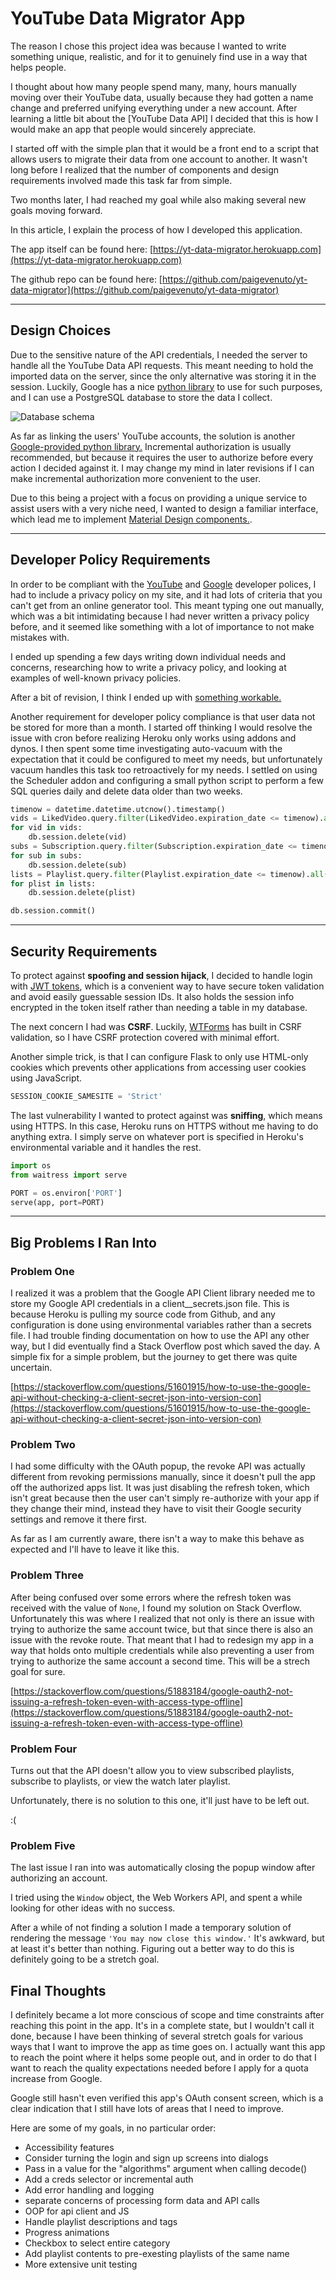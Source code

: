 # YouTube Data Migrator App

The reason I chose this project idea was because I wanted to write something
unique, realistic, and for it to genuinely find use in a way that helps people.

I thought about how many people spend many, many, hours manually moving over
their YouTube data, usually because they had gotten a name change and preferred
unifying everything under a new account. After learning a little bit about the
[YouTube Data API] I decided that this is how I would make an app that people
would sincerely appreciate.

I started off with the simple plan that it would be a front end to a script
that allows users to migrate their data from one account to another. It wasn't
long before I realized that the number of components and design requirements
involved made this task far from simple.

Two months later, I had reached my goal while also making several new goals
moving forward.

In this article, I explain the process of how I developed this application.

The app itself can be found here: [https://yt-data-migrator.herokuapp.com](https://yt-data-migrator.herokuapp.com)

The github repo can be found here: [https://github.com/paigevenuto/yt-data-migrator](https://github.com/paigevenuto/yt-data-migrator)

-----

## Design Choices

Due to the sensitive nature of the API credentials, I needed the server to
handle all the YouTube Data API requests. This meant needing to hold the
imported data on the server, since the only alternative was storing it in the
session. Luckily, Google has a nice
[python library](https://github.com/googleapis/google-api-python-client)
to use for such purposes,
and I can use a PostgreSQL database to store the data I collect.

![Database schema](databaseschema.png)

As far as linking the users' YouTube accounts, the solution is another
[Google-provided python library.](https://developers.google.com/identity/protocols/oauth2)
Incremental authorization is usually recommended, but because it requires the
user to authorize before every action I decided against it. I may change my
mind in later revisions if I can make incremental authorization more convenient
to the user.  

Due to this being a project with a focus on providing a unique service to
assist users with a very niche need, I wanted to design a familiar interface,
which lead me to implement [Material Design components.](https://material.io/).

-----

## Developer Policy Requirements

In order to be compliant with the [YouTube](https://developers.google.com/identity/protocols/oauth2/policies?hl=th) and [Google](https://developers.google.com/youtube/terms/developer-policies) developer polices, I had to include a
privacy policy on my site, and it had lots of criteria that you can't
get from an online generator tool. This meant typing one out manually, which
was a bit intimidating because I had never written a privacy policy before, and
it seemed like something with a lot of importance to not make mistakes with.

I ended up spending a few days writing down individual needs and
concerns, researching how to write a privacy policy, and looking at examples of
well-known privacy policies.

After a bit of revision, I think I ended up with [something workable.](https://yt-data-migrator.herokuapp.com/privacy)

Another requirement for developer policy compliance is that user data not be
stored for more than a month. I started off thinking I would resolve the issue
with cron before realizing Heroku only works using addons and dynos.  I then
spent some time investigating auto-vacuum with the expectation that it could be
configured to meet my needs, but unfortunately vacuum handles this task too
retroactively for my needs. I settled on using the Scheduler addon and
configuring a small python script to perform a few SQL queries daily and delete
data older than two weeks.

```python
timenow = datetime.datetime.utcnow().timestamp()
vids = LikedVideo.query.filter(LikedVideo.expiration_date <= timenow).all()
for vid in vids:
    db.session.delete(vid)
subs = Subscription.query.filter(Subscription.expiration_date <= timenow).all()
for sub in subs:
    db.session.delete(sub)
lists = Playlist.query.filter(Playlist.expiration_date <= timenow).all()
for plist in lists:
    db.session.delete(plist)

db.session.commit()
```

-----

## Security Requirements

To protect against **spoofing and session hijack**, I decided to handle login with
[JWT tokens](https://github.com/GehirnInc/python-jwt), which is a convenient
way to have secure token validation and
avoid easily guessable session IDs. It also holds the session info
encrypted in the token itself rather than needing a table in my database.

The next concern I had was **CSRF**. Luckily,
[WTForms](https://flask-wtf.readthedocs.io/en/stable/) has built in CSRF
validation, so I have CSRF protection covered with minimal effort.

Another simple trick, is that I can configure Flask to only use HTML-only cookies
which prevents other applications from accessing user cookies using
JavaScript.

```python
SESSION_COOKIE_SAMESITE = 'Strict'
```

The last vulnerability I wanted to protect against was **sniffing**, which means
using HTTPS. In this case, Heroku runs on HTTPS without me having to do
anything extra. I simply serve on whatever port is specified in Heroku's
environmental variable and it handles the rest.

```python
import os
from waitress import serve

PORT = os.environ['PORT']
serve(app, port=PORT)
```

-----

## Big Problems I Ran Into

### Problem One

I realized it was a problem that the Google API Client library needed me to
store my Google API credentials in a client__secrets.json file. This is because
Heroku is pulling my source code from Github, and any configuration is done
using environmental variables rather than a secrets file. I had trouble finding
documentation on how to use the API any other way, but I did eventually find a
Stack Overflow post which saved the day. A simple fix for a simple problem, but
the journey to get there was quite uncertain.

[https://stackoverflow.com/questions/51601915/how-to-use-the-google-api-without-checking-a-client-secret-json-into-version-con](https://stackoverflow.com/questions/51601915/how-to-use-the-google-api-without-checking-a-client-secret-json-into-version-con)  

### Problem Two

I had some difficulty with the OAuth popup, the revoke API was actually
different from revoking permissions manually, since it doesn't pull the app off
the authorized apps list. It was just disabling the refresh token, which
isn't great because then the user can't simply re-authorize with your app if
they change their mind, instead they have to visit their Google security
settings and remove it there first.

As far as I am currently aware, there isn't a way to make this behave as
expected and I'll have to leave it like this.

### Problem Three

After being confused over some errors where the refresh token was received with
the value of `None`, I found my solution on Stack Overflow. Unfortunately this
was where I realized that not only is there an issue with trying to authorize
the same account twice, but that since there is also an issue with the revoke
route. That meant that I had to redesign my app in a way that holds onto
multiple credentials while also preventing a user from trying to authorize the
same account a second time. This will be a strech goal for sure.

[https://stackoverflow.com/questions/51883184/google-oauth2-not-issuing-a-refresh-token-even-with-access-type-offline](https://stackoverflow.com/questions/51883184/google-oauth2-not-issuing-a-refresh-token-even-with-access-type-offline)  

### Problem Four

Turns out that the API doesn't allow you to view subscribed playlists,
subscribe to playlists, or view the watch later playlist.

Unfortunately, there is no solution to this one, it'll just have to be left out.

:(

### Problem Five

The last issue I ran into was automatically closing the popup window
after authorizing an account.

I tried using the `Window` object, the Web Workers API, and spent a while
looking for other ideas with no success.

After a while of not finding a solution I made a temporary solution of
rendering the message `'You may now close this window.'` It's awkward, but
at least it's better than nothing. Figuring out a better way to do this is
definitely going to be a stretch goal.

## Final Thoughts

I definitely became a lot more conscious of scope and time constraints after
reaching this point in the app.  It's in a complete state, but I wouldn't call
it done, because I have been thinking of several stretch goals for various ways
that I want to improve the app as time goes on. I actually want this app to
reach the point where it helps some people out, and in order to do that I want
to reach the quality expectations needed before I apply for a quota increase
from Google.  

Google still hasn't even verified this app's OAuth consent screen, which is a
clear indication that I still have lots of areas that I need to improve.

Here are some of my goals, in no particular order:

- Accessibility features
- Consider turning the login and sign up screens into dialogs
- Pass in a value for the "algorithms" argument when calling decode()
- Add a creds selector or incremental auth
- Add error handling and logging
- separate concerns of processing form data and API calls
- OOP for api client and JS
- Handle playlist descriptions and tags
- Progress animations
- Checkbox to select entire category
- Add playlist contents to pre-exesting playlists of the same name
- More extensive unit testing

